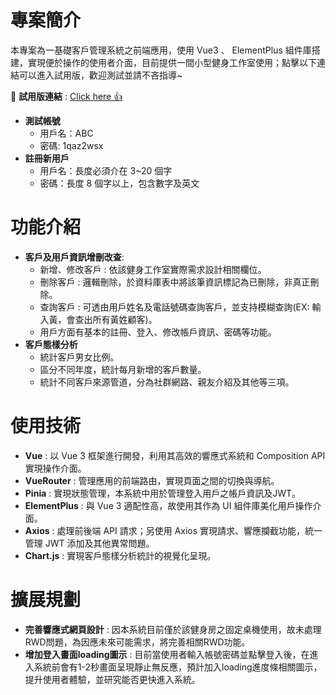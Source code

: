 # 專案簡介
本專案為一基礎客戶管理系統之前端應用，使用 Vue3 、 ElementPlus 組件庫搭建，實現便於操作的使用者介面，目前提供一間小型健身工作室使用；點擊以下連結可以進入試用版，歡迎測試並請不吝指導~

🔗 **試用版連結** : <a href="https://seanhuang110633.github.io/ManageSystem_Frontend_Demo/" target="_blank" rel="noopener noreferrer"> Click here 👍</a>

+ **測試帳號**
  + 用戶名：ABC
  + 密碼: 1qaz2wsx
+ **註冊新用戶**
  + 用戶名：長度必須介在 3~20 個字
  + 密碼：長度 8 個字以上，包含數字及英文

# 功能介紹
+ **客戶及用戶資訊增刪改查**:
  +  新增、修改客戶 : 依該健身工作室實際需求設計相關欄位。
  +  刪除客戶 : 邏輯刪除，於資料庫表中將該筆資訊標記為已刪除，非真正刪除。
  +  查詢客戶 : 可透由用戶姓名及電話號碼查詢客戶，並支持模糊查詢(EX: 輸入黃，會查出所有黃姓顧客)。
  +  用戶方面有基本的註冊、登入、修改帳戶資訊、密碼等功能。
+ **客戶態樣分析** 
  + 統計客戶男女比例。
  + 區分不同年度，統計每月新增的客戶數量。
  + 統計不同客戶來源管道，分為社群網路、親友介紹及其他等三項。
# 使用技術
+ **Vue** : 以 Vue 3 框架進行開發，利用其高效的響應式系統和 Composition API 實現操作介面。
+ **VueRouter** : 管理應用的前端路由，實現頁面之間的切換與導航。
+ **Pinia** : 實現狀態管理，本系統中用於管理登入用戶之帳戶資訊及JWT。
+ **ElementPlus** : 與 Vue 3 適配性高，故使用其作為 UI 組件庫美化用戶操作介面。
+ **Axios** : 處理前後端 API 請求；另使用 Axios 實現請求、響應攔截功能，統一管理 JWT 添加及其他異常問題。
+ **Chart.js** : 實現客戶態樣分析統計的視覺化呈現。
# 擴展規劃
+ **完善響應式網頁設計** : 因本系統目前僅於該健身房之固定桌機使用，故未處理RWD問題，為因應未來可能需求，將完善相關RWD功能。
+ **增加登入畫面loading圖示** : 目前當使用者輸入帳號密碼並點擊登入後，在進入系統前會有1-2秒畫面呈現靜止無反應，預計加入loading進度條相關圖示，提升使用者體驗，並研究能否更快進入系統。

